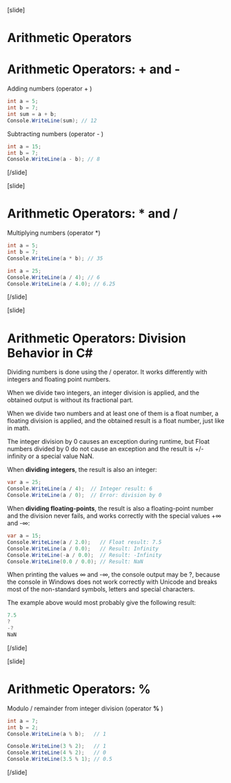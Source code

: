 [slide]
# Arithmetic Operators

# Arithmetic Operators: + and -
Adding numbers (operator + )
```csharp
int a = 5;
int b = 7;
int sum = a + b;
Console.WriteLine(sum); // 12 
```

Subtracting numbers (operator - )
```csharp
int a = 15;
int b = 7;
Console.WriteLine(a - b); // 8
```
[/slide]

[slide]
# Arithmetic Operators: * and /
Multiplying numbers (operator *)
```csharp
int a = 5;
int b = 7;
Console.WriteLine(a * b); // 35
```

```csharp
int a = 25;
Console.WriteLine(a / 4); // 6
Console.WriteLine(a / 4.0); // 6.25
```
[/slide]

[slide]
# Arithmetic Operators: Division Behavior in C#
Dividing numbers is done using the / operator. It works differently with integers and floating point numbers. 

When we divide two integers, an integer division is applied, and the obtained output is without its fractional part. 

When we divide two numbers and at least one of them is a float number, a floating division is 
applied, and the obtained result is a float number, just like in math.

The integer division by 0 causes an exception during runtime, but Float numbers divided by 0 
do not cause an exception and the result is +/- infinity or a special value NaN.

When **dividing integers**, the result is also an integer:
```csharp
var a = 25;
Console.WriteLine(a / 4);  // Integer result: 6
Console.WriteLine(a / 0);  // Error: division by 0
```

When **dividing floating-points**, the result is also a floating-point number and the division never fails, and works correctly with the special values +∞ and -∞:

```csharp
var a = 15;
Console.WriteLine(a / 2.0);   // Float result: 7.5
Console.WriteLine(a / 0.0);   // Result: Infinity
Console.WriteLine(-a / 0.0);  // Result: -Infinity
Console.WriteLine(0.0 / 0.0); // Result: NaN
```

When printing the values ∞ and -∞, the console output may be ?, because the console in Windows does not work correctly with Unicode and breaks most of the non-standard symbols, letters and special characters. 

The example above would most probably give the following result:
```csharp
7.5
?
-?
NaN
```
[/slide]

[slide]
# Arithmetic Operators: %
Modulo / remainder from integer division (operator **%** )
```csharp
int a = 7;
int b = 2;
Console.WriteLine(a % b);   // 1
```

```csharp
Console.WriteLine(3 % 2);   // 1
Console.WriteLine(4 % 2);   // 0
Console.WriteLine(3.5 % 1); // 0.5
```
[/slide]